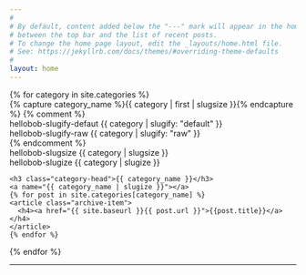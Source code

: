 ```yaml
---
#
# By default, content added below the "---" mark will appear in the home page
# between the top bar and the list of recent posts.
# To change the home page layout, edit the _layouts/home.html file.
# See: https://jekyllrb.com/docs/themes/#overriding-theme-defaults
#
layout: home
---
```



<div id="archives">
{% for category in site.categories %}
  <div class="archive-group">
    {% capture category_name %}{{ category | first | slugsize }}{% endcapture %}   
{% comment %} 
    <div id="#{{ category_name | slugize }}">hellobob-slugify-defaut {{ category | slugify: "default" }} </div>
    <div id="#{{ category_name | slugize }}">hellobob-slugify-raw {{ category | slugify: "raw" }} </div>
{% endcomment %}
    <div id="#{{ category_name | slugize }}">hellobob-slugsize {{ category | slugsize }} </div>
    <div id="#{{ category_name | slugize }}">hellobob-slugize {{ category | slugize }} </div>
    <p></p>

    <h3 class="category-head">{{ category_name }}</h3>
    <a name="{{ category_name | slugize }}"></a>
    {% for post in site.categories[category_name] %}
    <article class="archive-item">
      <h4><a href="{{ site.baseurl }}{{ post.url }}">{{post.title}}</a></h4>
    </article>
    {% endfor %}
  </div>
{% endfor %}
</div>

--------


